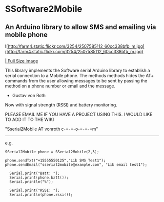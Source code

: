 # SSoftware2Mobile #
## An Arduino library to allow SMS and emailing via mobile phone ##
![http://farm4.static.flickr.com/3254/2507585112_60cc338bfb_m.jpg](http://farm4.static.flickr.com/3254/2507585112_60cc338bfb_m.jpg)


[| Full Size image](http://flickr.com/photos/rabbitnyc/2507585112/)

This library implements the Software serial Arduino library to establish a serial connection to a Mobile phone.  The methods methods hides the AT+ commands from the user allowing messages to be sent by passing the method on a phone number or email and the message.

- Gustav von Roth

Now with signal strength (RSSI) and battery monitoring.


PLEASE EMAIL ME IF YOU HAVE A PROJECT USING THIS.  I WOULD LIKE TO ADD IT TO THE WIKI


"Sserial2Mobile AT vonroth c-=-=-o-=-=-=m"


---

e.g.
```
SSerial2Mobile phone = SSerial2Mobile(2,3);

phone.sendTxt("+15555550125","Lib SMS Test1");
phone.sendEmail("sserial2mobile@example.com", "Lib email test1");

  Serial.print("Batt: ");
  Serial.print(phone.batt());
  Serial.println("%");
  
  Serial.print("RSSI: ");
  Serial.println(phone.rssi());

```
